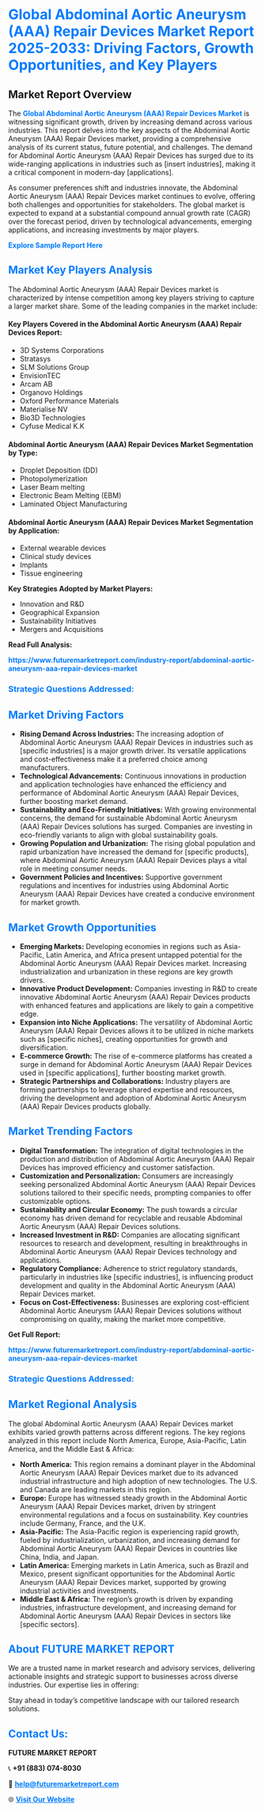 <h1 style="color: #007BFF;">Global Abdominal Aortic Aneurysm (AAA) Repair Devices Market Report 2025-2033: Driving Factors, Growth Opportunities, and Key Players</h1>

<section id="overview">
<h2>Market Report Overview</h2>
<p>The <a href="https://www.futuremarketreport.com/industry-report/abdominal-aortic-aneurysm-aaa-repair-devices-market" style="color: #007BFF; text-decoration: none;"><strong>Global Abdominal Aortic Aneurysm (AAA) Repair Devices Market</strong></a> is witnessing significant growth, driven by increasing demand across various industries. This report delves into the key aspects of the Abdominal Aortic Aneurysm (AAA) Repair Devices market, providing a comprehensive analysis of its current status, future potential, and challenges. The demand for Abdominal Aortic Aneurysm (AAA) Repair Devices has surged due to its wide-ranging applications in industries such as [insert industries], making it a critical component in modern-day [applications].</p>
<p>As consumer preferences shift and industries innovate, the Abdominal Aortic Aneurysm (AAA) Repair Devices market continues to evolve, offering both challenges and opportunities for stakeholders. The global market is expected to expand at a substantial compound annual growth rate (CAGR) over the forecast period, driven by technological advancements, emerging applications, and increasing investments by major players.</p>
</section>

<section id="overview">
<p><a href="https://www.futuremarketreport.com/request-sample/reportId=36915" style="color: #007BFF; text-decoration: none;"><strong>Explore Sample Report Here</strong></a></p>
</section>

<section id="key-players">
<h2 style="color: #007BFF;">Market Key Players Analysis</h2>
<p>The Abdominal Aortic Aneurysm (AAA) Repair Devices market is characterized by intense competition among key players striving to capture a larger market share. Some of the leading companies in the market include:</p>
<h4>Key Players Covered in the Abdominal Aortic Aneurysm (AAA) Repair Devices Report:</h4>
<ul><li>3D Systems Corporations</li><li>Stratasys</li><li>SLM Solutions Group</li><li>EnvisionTEC</li><li>Arcam AB</li><li>Organovo Holdings</li><li>Oxford Performance Materials</li><li>Materialise NV</li><li>Bio3D Technologies</li><li>Cyfuse Medical K.K</li></ul>
<h4>Abdominal Aortic Aneurysm (AAA) Repair Devices Market Segmentation by Type:</h4>
<ul><li>Droplet Deposition (DD)</li><li>Photopolymerization</li><li>Laser Beam melting</li><li>Electronic Beam Melting (EBM)</li><li>Laminated Object Manufacturing</li></ul>

<h4>Abdominal Aortic Aneurysm (AAA) Repair Devices Market Segmentation by Application:</h4>
<ul><li>External wearable devices</li><li>Clinical study devices</li><li>Implants</li><li>Tissue engineering</li></ul>
<p><strong>Key Strategies Adopted by Market Players:</strong></p>
<ul>
<li>Innovation and R&D</li>
<li>Geographical Expansion</li>
<li>Sustainability Initiatives</li>
<li>Mergers and Acquisitions</li>
</ul>
</section>

<section>
<p><strong>Read Full Analysis: </strong></p><a href="https://www.futuremarketreport.com/industry-report/abdominal-aortic-aneurysm-aaa-repair-devices-market" style="color: #007BFF; text-decoration: none;"><strong>https://www.futuremarketreport.com/industry-report/abdominal-aortic-aneurysm-aaa-repair-devices-market</strong></a>
<h3 style="color: #007BFF;">Strategic Questions Addressed:</h3>
</section>

<section id="driving-factors">
<h2 style="color: #007BFF;">Market Driving Factors</h2>
<ul>
<li><strong>Rising Demand Across Industries:</strong> The increasing adoption of Abdominal Aortic Aneurysm (AAA) Repair Devices in industries such as [specific industries] is a major growth driver. Its versatile applications and cost-effectiveness make it a preferred choice among manufacturers.</li>
<li><strong>Technological Advancements:</strong> Continuous innovations in production and application technologies have enhanced the efficiency and performance of Abdominal Aortic Aneurysm (AAA) Repair Devices, further boosting market demand.</li>
<li><strong>Sustainability and Eco-Friendly Initiatives:</strong> With growing environmental concerns, the demand for sustainable Abdominal Aortic Aneurysm (AAA) Repair Devices solutions has surged. Companies are investing in eco-friendly variants to align with global sustainability goals.</li>
<li><strong>Growing Population and Urbanization:</strong> The rising global population and rapid urbanization have increased the demand for [specific products], where Abdominal Aortic Aneurysm (AAA) Repair Devices plays a vital role in meeting consumer needs.</li>
<li><strong>Government Policies and Incentives:</strong> Supportive government regulations and incentives for industries using Abdominal Aortic Aneurysm (AAA) Repair Devices have created a conducive environment for market growth.</li>
</ul>
</section>

<section id="growth-opportunities">
<h2 style="color: #007BFF;">Market Growth Opportunities</h2>
<ul>
<li><strong>Emerging Markets:</strong> Developing economies in regions such as Asia-Pacific, Latin America, and Africa present untapped potential for the Abdominal Aortic Aneurysm (AAA) Repair Devices market. Increasing industrialization and urbanization in these regions are key growth drivers.</li>
<li><strong>Innovative Product Development:</strong> Companies investing in R&D to create innovative Abdominal Aortic Aneurysm (AAA) Repair Devices products with enhanced features and applications are likely to gain a competitive edge.</li>
<li><strong>Expansion into Niche Applications:</strong> The versatility of Abdominal Aortic Aneurysm (AAA) Repair Devices allows it to be utilized in niche markets such as [specific niches], creating opportunities for growth and diversification.</li>
<li><strong>E-commerce Growth:</strong> The rise of e-commerce platforms has created a surge in demand for Abdominal Aortic Aneurysm (AAA) Repair Devices used in [specific applications], further boosting market growth.</li>
<li><strong>Strategic Partnerships and Collaborations:</strong> Industry players are forming partnerships to leverage shared expertise and resources, driving the development and adoption of Abdominal Aortic Aneurysm (AAA) Repair Devices products globally.</li>
</ul>
</section>

<section id="trending-factors">
<h2 style="color: #007BFF;">Market Trending Factors</h2>
<ul>
<li><strong>Digital Transformation:</strong> The integration of digital technologies in the production and distribution of Abdominal Aortic Aneurysm (AAA) Repair Devices has improved efficiency and customer satisfaction.</li>
<li><strong>Customization and Personalization:</strong> Consumers are increasingly seeking personalized Abdominal Aortic Aneurysm (AAA) Repair Devices solutions tailored to their specific needs, prompting companies to offer customizable options.</li>
<li><strong>Sustainability and Circular Economy:</strong> The push towards a circular economy has driven demand for recyclable and reusable Abdominal Aortic Aneurysm (AAA) Repair Devices solutions.</li>
<li><strong>Increased Investment in R&D:</strong> Companies are allocating significant resources to research and development, resulting in breakthroughs in Abdominal Aortic Aneurysm (AAA) Repair Devices technology and applications.</li>
<li><strong>Regulatory Compliance:</strong> Adherence to strict regulatory standards, particularly in industries like [specific industries], is influencing product development and quality in the Abdominal Aortic Aneurysm (AAA) Repair Devices market.</li>
<li><strong>Focus on Cost-Effectiveness:</strong> Businesses are exploring cost-efficient Abdominal Aortic Aneurysm (AAA) Repair Devices solutions without compromising on quality, making the market more competitive.</li>
</ul>
</section>

<section>
<p><strong>Get Full Report: </strong></p><a href="https://www.futuremarketreport.com/industry-report/abdominal-aortic-aneurysm-aaa-repair-devices-market" style="color: #007BFF; text-decoration: none;"><strong>https://www.futuremarketreport.com/industry-report/abdominal-aortic-aneurysm-aaa-repair-devices-market</strong></a>
<h3 style="color: #007BFF;">Strategic Questions Addressed:</h3>
</section>


<section id="regional-analysis">
<h2 style="color: #007BFF;">Market Regional Analysis</h2>
<p>The global Abdominal Aortic Aneurysm (AAA) Repair Devices market exhibits varied growth patterns across different regions. The key regions analyzed in this report include North America, Europe, Asia-Pacific, Latin America, and the Middle East & Africa:</p>
<ul>
<li><strong>North America:</strong> This region remains a dominant player in the Abdominal Aortic Aneurysm (AAA) Repair Devices market due to its advanced industrial infrastructure and high adoption of new technologies. The U.S. and Canada are leading markets in this region.</li>
<li><strong>Europe:</strong> Europe has witnessed steady growth in the Abdominal Aortic Aneurysm (AAA) Repair Devices market, driven by stringent environmental regulations and a focus on sustainability. Key countries include Germany, France, and the U.K.</li>
<li><strong>Asia-Pacific:</strong> The Asia-Pacific region is experiencing rapid growth, fueled by industrialization, urbanization, and increasing demand for Abdominal Aortic Aneurysm (AAA) Repair Devices in countries like China, India, and Japan.</li>
<li><strong>Latin America:</strong> Emerging markets in Latin America, such as Brazil and Mexico, present significant opportunities for the Abdominal Aortic Aneurysm (AAA) Repair Devices market, supported by growing industrial activities and investments.</li>
<li><strong>Middle East & Africa:</strong> The region’s growth is driven by expanding industries, infrastructure development, and increasing demand for Abdominal Aortic Aneurysm (AAA) Repair Devices in sectors like [specific sectors].</li>
</ul>
</section>

<footer>
<h2 style="color: #007BFF;">About FUTURE MARKET REPORT</h2>
<p>We are a trusted name in market research and advisory services, delivering actionable insights and strategic support to businesses across diverse industries. Our expertise lies in offering:</p>

<p>Stay ahead in today’s competitive landscape with our tailored research solutions.</p>

<h2 style="color: #007BFF;">Contact Us:</h2>
<p><strong>FUTURE MARKET REPORT</strong></p>
<p>📞 <strong>+91 (883) 074-8030</strong></p>
<p>📧 <strong><a href="mailto:help@futuremarketreport.com" style="color: #007BFF;">help@futuremarketreport.com</a></strong></p>
<p>🌐 <strong><a href="https://www.futuremarketreport.com/" style="color: #007BFF;">Visit Our Website</a></strong></p>
</footer>